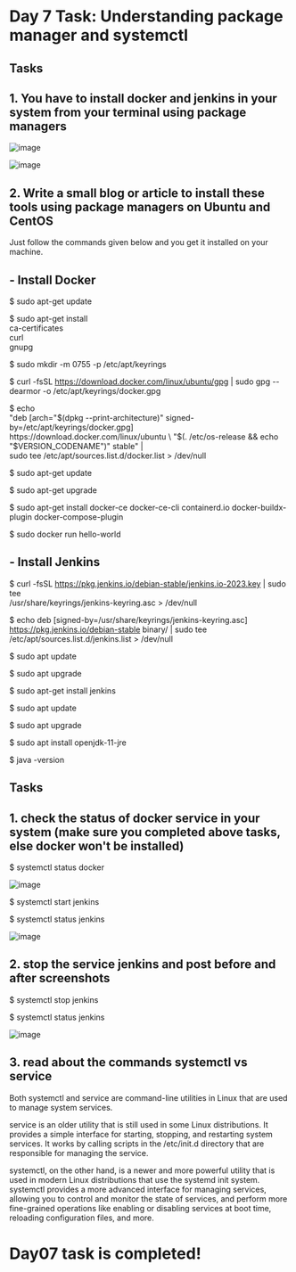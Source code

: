 # Day 7 Task: Understanding package manager and systemctl

## Tasks

## 1. You have to install docker and jenkins in your system from your terminal using package managers

![image](https://user-images.githubusercontent.com/117350787/230497225-d1d0a026-29e5-4da6-845d-bcd51d96fe65.png)

![image](https://user-images.githubusercontent.com/117350787/230497517-dae83ba9-1fd1-41ec-b29e-b2dc1d224417.png)

## 2. Write a small blog or article to install these tools using package managers on Ubuntu and CentOS

Just follow the commands given below and you get it installed on your machine.

## - Install Docker

$ sudo apt-get update

$ sudo apt-get install \
    ca-certificates \
    curl \
    gnupg

$ sudo mkdir -m 0755 -p /etc/apt/keyrings

$ curl -fsSL https://download.docker.com/linux/ubuntu/gpg | sudo gpg --dearmor -o /etc/apt/keyrings/docker.gpg

$ echo \
  "deb [arch="$(dpkg --print-architecture)" signed-by=/etc/apt/keyrings/docker.gpg] https://download.docker.com/linux/ubuntu \
  "$(. /etc/os-release && echo "$VERSION_CODENAME")" stable" | \
  sudo tee /etc/apt/sources.list.d/docker.list > /dev/null

$ sudo apt-get update

$ sudo apt-get upgrade

$ sudo apt-get install docker-ce docker-ce-cli containerd.io docker-buildx-plugin docker-compose-plugin

$ sudo docker run hello-world

## - Install Jenkins

$ curl -fsSL https://pkg.jenkins.io/debian-stable/jenkins.io-2023.key | sudo tee \
  /usr/share/keyrings/jenkins-keyring.asc > /dev/null

$ echo deb [signed-by=/usr/share/keyrings/jenkins-keyring.asc] \
  https://pkg.jenkins.io/debian-stable binary/ | sudo tee \
  /etc/apt/sources.list.d/jenkins.list > /dev/null

$ sudo apt update

$ sudo apt upgrade

$ sudo apt-get install jenkins

$ sudo apt update

$ sudo apt upgrade

$ sudo apt install openjdk-11-jre

$ java -version

## Tasks

## 1. check the status of docker service in your system (make sure you completed above tasks, else docker won't be installed)

$ systemctl status docker

![image](https://user-images.githubusercontent.com/117350787/230497757-9c95b6a0-f1c2-4ea7-bccc-9b40878c11a2.png)

$ systemctl start jenkins

$ systemctl status jenkins

![image](https://user-images.githubusercontent.com/117350787/230497966-a1b7f68d-806b-44a9-83c6-0b534ed4241c.png)

## 2. stop the service jenkins and post before and after screenshots

$ systemctl stop jenkins

$ systemctl status jenkins

![image](https://user-images.githubusercontent.com/117350787/230498382-fcce2688-ad40-4972-a51c-fdaf0159e498.png)

## 3. read about the commands systemctl vs service

Both systemctl and service are command-line utilities in Linux that are used to manage system services.

service is an older utility that is still used in some Linux distributions. It provides a simple interface for starting, stopping, and restarting system services. It works by calling scripts in the /etc/init.d directory that are responsible for managing the service.

systemctl, on the other hand, is a newer and more powerful utility that is used in modern Linux distributions that use the systemd init system. systemctl provides a more advanced interface for managing services, allowing you to control and monitor the state of services, and perform more fine-grained operations like enabling or disabling services at boot time, reloading configuration files, and more.

# Day07 task is completed!
